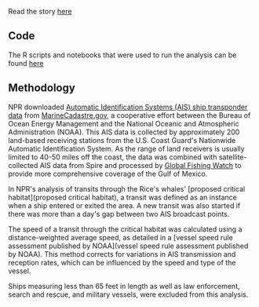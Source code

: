  Read the story [here]()

## Code

The R scripts and notebooks that were used to run the analysis can be found [here](https://github.com/NPR-investigations/rices-whale-speed-analysis/tree/main/analysis)

## Methodology
NPR downloaded [Automatic Identification Systems (AIS) ship transponder data](https://coast.noaa.gov/htdata/CMSP/AISDataHandler/2022/index.html) from [MarineCadastre.gov](MarineCadastre.gov), a cooperative effort between the Bureau of Ocean Energy Management and the National Oceanic and Atmospheric Administration (NOAA). This AIS data is collected by approximately 200 land-based receiving stations from the U.S. Coast Guard's Nationwide Automatic Identification System. As the range of land receivers is usually limited to 40-50 miles off the coast, the data was combined with satellite-collected AIS data from Spire and processed by [Global Fishing Watch](https://globalfishingwatch.org/) to provide more comprehensive coverage of the Gulf of Mexico.

In NPR's analysis of transits through the Rice's whales' [proposed critical habitat](proposed critical habitat), a transit was defined as an instance when a ship entered or exited the area. A new transit was also started if there was more than a day's gap between two AIS broadcast points.

The speed of a transit through the critical habitat was calculated using a distance-weighted average speed, as detailed in a [vessel speed rule assessment published by NOAA](vessel speed rule assessment published by NOAA). This method corrects for variations in AIS transmission and reception rates, which can be influenced by the speed and type of the vessel.

Ships measuring less than 65 feet in length as well as law enforcement, search and rescue, and military vessels, were excluded from this analysis.
